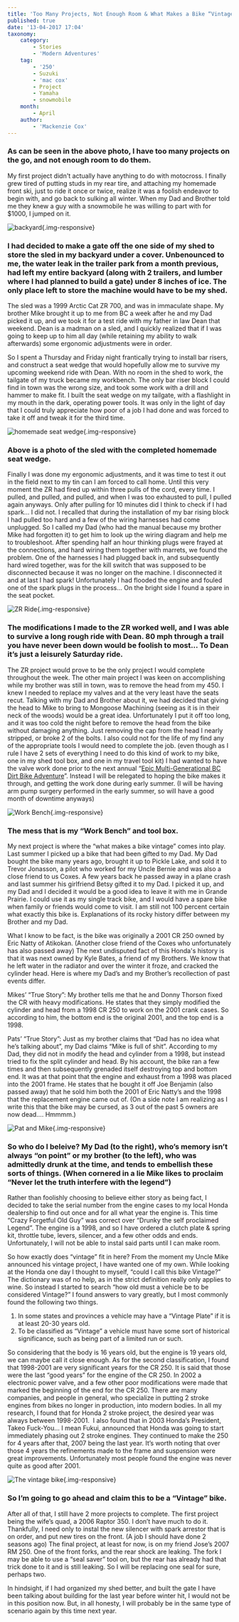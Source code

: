```yaml
---
title: 'Too Many Projects, Not Enough Room & What Makes a Bike “Vintage”? '
published: true
date: '13-04-2017 17:04'
taxonomy:
    category:
        - Stories
        - 'Modern Adventures'
    tag:
        - '250'
        - Suzuki
        - 'mac cox'
        - Project
        - Yamaha
        - snowmobile
    month:
        - April
    author:
        - 'Mackenzie Cox'
---
```


### As can be seen in the above photo, I have too many projects on the go, and not enough room to do them.

My first project didn't actually have anything to do with motocross. I finally grew tired of putting studs in my rear tire, and attaching my homemade front ski, just to ride it once or twice, realize it was a foolish endeavor to begin with, and go back to sulking all winter. When my Dad and Brother told me they knew a guy with a snowmobile he was willing to part with for $1000, I jumped on it.

![backyard](macs-ice.jpg?cropResize=800,800){.img-responsive}
### I had decided to make a gate off the one side of my shed to store the sled in my backyard under a cover. Unbenounced to me, the water leak in the trailer park from a month previous, had left my entire backyard (along with 2 trailers, and lumber where I had planned to build a gate) under 8 inches of ice. The only place left to store the machine would have to be my shed.

The sled was a 1999 Arctic Cat ZR 700, and was in immaculate shape. My brother Mike brought it up to me from BC a week after he and my Dad picked it up, and we took it for a test ride with my father in law Dean that weekend. Dean is a madman on a sled, and I quickly realized that if I was going to keep up to him all day (while retaining my ability to walk afterwards) some ergonomic adjustments were in order.

So I spent a Thursday and Friday night frantically trying to install bar risers, and construct a seat wedge that would hopefully allow me to survive my upcoming weekend ride with Dean. With no room in the shed to work, the tailgate of my truck became my workbench. The only bar riser block I could find in town was the wrong size, and took some work with a drill and hammer to make fit. I built the seat wedge on my tailgate, with a flashlight in my mouth in the dark, operating power tools. It was only in the light of day that I could truly appreciate how poor of a job I had done and was forced to take it off and tweak it for the third time.

![homemade seat wedge](sledwedge.jpg?cropResize=800,800){.img-responsive}
### Above is a photo of the sled with the completed homemade seat wedge.

Finally I was done my ergonomic adjustments, and it was time to test it out in the field next to my tin can I am forced to call home. Until this very moment the ZR had fired up within three pulls of the cord, every time. I pulled, and pulled, and pulled, and when I was too exhausted to pull, I pulled again anyways. Only after pulling for 10 minutes did I think to check if I had spark… I did not. I recalled that during the installation of my bar rising block I had pulled too hard and a few of the wiring harnesses had come unplugged. So I called my Dad (who had the manual because my brother Mike had forgotten it) to get him to look up the wiring diagram and help me to troubleshoot. After spending half an hour thinking plugs were frayed at the connections, and hard wiring them together with marrets, we found the problem. One of the harnesses I had plugged back in, and subsequently hard wired together, was for the kill switch that was supposed to be disconnected because it was no longer on the machine. I disconnected it and at last I had spark! Unfortunately I had flooded the engine and fouled one of the spark plugs in the process… On the bright side I found a spare in the seat pocket.

![ZR Ride](Ride.jpg?cropResize=800,800){.img-responsive}
### The modifications I made to the ZR worked well, and I was able to survive a long rough ride with Dean. 80 mph through a trail you have never been down would be foolish to most… To Dean it’s just a leisurely Saturday ride.

The ZR project would prove to be the only project I would complete throughout the week. The other main project I was keen on accomplishing while my brother was still in town, was to remove the head from my 450. I knew I needed to replace my valves and at the very least have the seats recut. Talking with my Dad and Brother about it, we had decided that giving the head to Mike to bring to Mongoose Machining (seeing as it is in their neck of the woods) would be a great idea. Unfortunately I put it off too long, and it was too cold the night before to remove the head from the bike without damaging anything. Just removing the cap from the head I nearly stripped, or broke 2 of the bolts. I also could not for the life of my find any of the appropriate tools I would need to complete the job. (even though as I rule I have 2 sets of everything I need to do this kind of work to my bike, one in my shed tool box, and one in my travel tool kit) I had wanted to have the valve work done prior to the next annual “[Epic Multi-Generational BC Dirt Bike Adventure](http://vintagemoto.ca/notes/the-epic-multi-generational-bc-dirt-bike-adventure-of-2015)”. Instead I will be relegated to hoping the bike makes it through, and getting the work done during early summer. (I will be having arm pump surgery performed in the early summer, so will have a good month of downtime anyways)

![Work Bench](DSC_1136.JPG?cropResize=800,800){.img-responsive}
### The mess that is my “Work Bench” and tool box.

My next project is where the “what makes a bike vintage” comes into play. Last summer I picked up a bike that had been gifted to my Dad. My Dad bought the bike many years ago, brought it up to Pickle Lake, and sold it to Trevor Jonasson, a pilot who worked for my Uncle Bernie and was also a close friend to us Coxes. A few years back he passed away in a plane crash and last summer his girlfriend Betsy gifted it to my Dad. I picked it up, and my Dad and I decided it would be a good idea to leave it with me in Grande Prairie. I could use it as my single track bike, and I would have a spare bike when family or friends would come to visit. I am still not 100 percent certain what exactly this bike is. Explanations of its rocky history differ between my Brother and my Dad.

What I know to be fact, is the bike was originally a 2001 CR 250 owned by Eric Natty of Atikokan. (Another close friend of the Coxes who unfortunately has also passed away) The next undisputed fact of this Honda's history is that it was next owned by Kyle Bates, a friend of my Brothers. We know that he left water in the radiator and over the winter it froze, and cracked the cylinder head. Here is where my Dad’s and my Brother’s recollection of past events differ.

Mikes’ “True Story”: My brother tells me that he and Donny Thorson fixed the CR with heavy modifications. He states that they simply modified the cylinder and head from a 1998 CR 250 to work on the 2001 crank cases. So according to him, the bottom end is the original 2001, and the top end is a 1998.

Pats’ “True Story”: Just as my brother claims that “Dad has no idea what he’s talking about”, my Dad claims “Mike is full of shit”. According to my Dad, they did not in modify the head and cylinder from a 1998, but instead tried to fix the split cylinder and head. By his account, the bike ran a few times and then subsequently grenaded itself destroying top and bottom end. It was at that point that the engine and exhaust from a 1998 was placed into the 2001 frame. He states that he bought it off Joe Benjamin (also passed away) that he sold him both the 2001 of Eric Natty’s and the 1998 that the replacement engine came out of. (On a side note I am realizing as I write this that the bike may be cursed, as 3 out of the past 5 owners are now dead…. Hmmmm.)

![Pat and Mike](pat-and-mike.jpg?cropResize=800,800){.img-responsive}
### So who do I beleive? My Dad (to the right), who’s memory isn’t always “on point” or my brother (to the left), who was admittedly drunk at the time, and tends to embellish these sorts of things. (When cornered in a lie Mike likes to proclaim “Never let the truth interfere with the legend”)

Rather than foolishly choosing to believe either story as being fact, I decided to take the serial number from the engine cases to my local Honda dealership to find out once and for all what year the engine is. This time “Crazy Forgetful Old Guy” was correct over “Drunky the self proclaimed Legend”. The engine is a 1998, and so I have ordered a clutch plate & spring kit, throttle tube, levers, silencer, and a few other odds and ends. Unfortunately, I will not be able to instal said parts until I can make room.

So how exactly does “vintage” fit in here? From the moment my Uncle Mike announced his vintage project, I have wanted one of my own. While looking at the Honda one day I thought to myself, “could I call this bike Vintage?” The dictionary was of no help, as in the strict definition really only applies to wine. So instead I started to search “how old must a vehicle be to be considered Vintage?” I found answers to vary greatly, but I most commonly found the following two things.

1. In some states and provinces a vehicle may have a “Vintage Plate” if it is at least 20-30 years old.
2. To be classified as “Vintage” a vehicle must have some sort of historical significance, such as being part of a limited run or such.

So considering that the body is 16 years old, but the engine is 19 years old, we can maybe call it close enough. As for the second classification, I found that 1998-2001 are very significant years for the CR 250. It is said that those were the last “good years” for the engine of the CR 250. In 2002 a electronic power valve, and a few other poor modifications were made that marked the beginning of the end for the CR 250. There are many companies, and people in general, who specialize in putting 2 stroke engines from bikes no longer in production, into modern bodies. In all my research, I found that for Honda 2 stroke project, the desired year was always between 1998-2001.  I also found that in 2003 Honda’s President, Takeo Fuck-You… I mean Fukui, announced that Honda was going to start immediately phasing out 2 stroke engines. They continued to make the 250 for 4 years after that, 2007 being the last year. It’s worth noting that over those 4 years the refinements made to the frame and suspension were great improvements. Unfortunately most people found the engine was never quite as good after 2001.

![The vintage bike](DSC_1088.JPG?cropResize=800,800){.img-responsive}
### So I’m going to go ahead and claim this to be a “Vintage” bike.

After all of that, I still have 2 more projects to complete. The first project being the wife’s quad, a 2006 Raptor 350. I don’t have much to do it. Thankfully, I need only to instal the new silencer with spark arrestor that is on order, and put new tires on the front. (A job I should have done 2 seasons ago) The final project, at least for now, is on my friend Jose’s 2007 RM 250. One of the front forks, and the rear shock are leaking. The fork I may be able to use a “seal saver” tool on, but the rear has already had that trick done to it and is still leaking. So I will be replacing one seal for sure, perhaps two.

In hindsight, if I had organized my shed better, and built the gate I have been talking about building for the last year before winter hit, I would not be in this position now. But, in all honesty, I will probably be in the same type of scenario again by this time next year.


